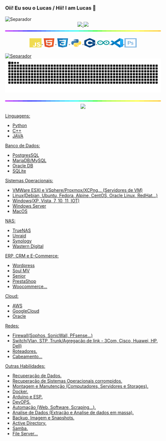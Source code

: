 ### Oii! Eu sou o Lucas / Hii! I am Lucas 👋
<img align="center" alt="Separador" height="3" src="https://raw.githubusercontent.com/lucasmellolm/lucasmellolm/master/separator.gif">

<div align="center" style="display: inline_block">
 <a href="https://github.com/lucaslamdev">
 <img height="180em" src="https://github-readme-stats.vercel.app/api?username=lucaslamdev&show_icons=true&theme=dracula&include_all_commits=true&count_private=true"/>
 <img height="180em" src="https://github-readme-stats.vercel.app/api/top-langs/?username=lucaslamdev&layout=compact&langs_count=7&theme=dracula"/>
</div>
 
<img align="center" alt="Separador" height="3" src="https://raw.githubusercontent.com/lucaslamdev/lucaslamdev/master/separator.gif">
                                                                                                                                        
<br>

<div align="center" style="display: inline_block"><br>
  <img align="center" alt="Lucas-Js" height="30" width="40" src="https://raw.githubusercontent.com/devicons/devicon/master/icons/javascript/javascript-plain.svg">
  <img align="center" alt="Lucas-HTML" height="30" width="40" src="https://raw.githubusercontent.com/devicons/devicon/master/icons/html5/html5-original.svg">
  <img align="center" alt="Lucas-CSS" height="30" width="40" src="https://raw.githubusercontent.com/devicons/devicon/master/icons/css3/css3-original.svg">
  <img align="center" alt="Lucas-Python" height="30" width="40" src="https://raw.githubusercontent.com/devicons/devicon/master/icons/python/python-original.svg">
  <img align="center" alt="Lucas-Cplusplus" height="30" width="40" src="https://raw.githubusercontent.com/devicons/devicon/master/icons/cplusplus/cplusplus-plain.svg">
  <img align="center" alt="Lucas-Arduino" height="30" width="40" src="https://github.com/devicons/devicon/blob/master/icons/arduino/arduino-original.svg">
  <img align="center" alt="Lucas-VSCODE" height="30" width="40" src="https://github.com/devicons/devicon/blob/master/icons/vscode/vscode-original.svg">
  <img align="center" alt="Lucas-Photoshop" height="30" width="40" src="https://github.com/devicons/devicon/blob/master/icons/photoshop/photoshop-line.svg">
</div>

<br>

<img align="center" alt="Separador" height="3" src="https://raw.githubusercontent.com/lucasmellolm/lucasmellolm/master/separator.gif">
 
<div align="center" style="display: inline_block">
 <img align="center" alt="Cobrinha" src="https://raw.githubusercontent.com/lucaslamdev/lucaslamdev/output/github-snake.svg">
</div>

<br>

<img align="center" alt="Separador" height="3" src="https://raw.githubusercontent.com/lucaslamdev/lucaslamdev/master/separator.gif">
 
<div align="center" style="display: inline_block">
<img align="center" src="https://profile-counter.glitch.me/lucasmellolm/count.svg" />
</div>

Linguagens:
- Python
- C++
- JAVA

Banco de Dados:
- PostgresSQL
- MariaDB/MySQL
- Oracle DB
- SQLite

Sistemas Operacionais:
- VMWare ESXI e VSphere/Proxmox/XCPng... (Servidores de VM)
- Linux(Debian, Ubuntu, Fedora, Alpine, CentOS, Oracle Linux, RedHat...)
- Windows(XP, Vista, 7, 10, 11, IOT)
- Windows Server
- MacOS

NAS:
- TrueNAS
- Unraid
- Synology
- Wastern Digital

ERP, CRM e E-Commerce:
- Wordpress
- Soul MV
- Senior
- PrestaShop
- Woocommerce...

Cloud:
- AWS
- GoogleCloud
- Oracle

Redes:
- Firewall(Sophos, SonicWall, PFsense...)
- Switch(Vlan, STP, Trunk/Agregação de link - 3Com, Cisco, Huawei, HP, Dell)
- Roteadores.
- Cabeamento...

Outras Habilidades:
- Recuperação de Dados.
- Recuperação de Sistemas Operacionais corrompidos.
- Montagem e Manutenção (Computadores, Servidores e Storages).
- Docker.
- Arduino e ESP.
- DevOPS.
- Automação (Web, Software, Scraping...).
- Analise de Dados (Extração e Analise de dados em massa).
- Backup, Imagem e Snapshots.
- Active Directory.
- Samba.
- File Server...

